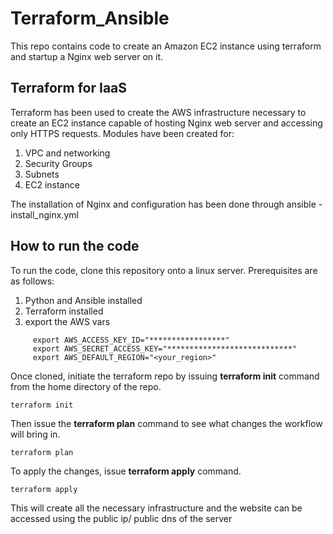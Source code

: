 # Terraform_Ansible

This repo contains code to create an Amazon EC2 instance using terraform and startup a Nginx web server on it. 

## Terraform for IaaS
Terraform has been used to create the AWS infrastructure necessary to create an EC2 instance capable of hosting Nginx web server and accessing only HTTPS requests. 
Modules have been created for:
1. VPC and networking 
2. Security Groups
3. Subnets
4. EC2 instance 

The installation of Nginx and configuration has been done through ansible - install_nginx.yml

## How to run the code

To run the code, clone this repository onto a linux server. Prerequisites are as follows:
1. Python and Ansible installed
2. Terraform installed 
3. export the AWS vars
```
     export AWS_ACCESS_KEY_ID="*****************"
     export AWS_SECRET_ACCESS_KEY="****************************"
     export AWS_DEFAULT_REGION="<your_region>"
```

Once cloned, initiate the terraform repo by issuing **terraform init** command from the home directory of the repo. 
```
terraform init
```

Then issue the **terraform plan** command to see what changes the workflow will bring in. 
```
terraform plan
```

To apply the changes, issue **terraform apply** command. 
``` 
terraform apply
```

This will create all the necessary infrastructure and the website can be accessed using the public ip/ public dns of the server
